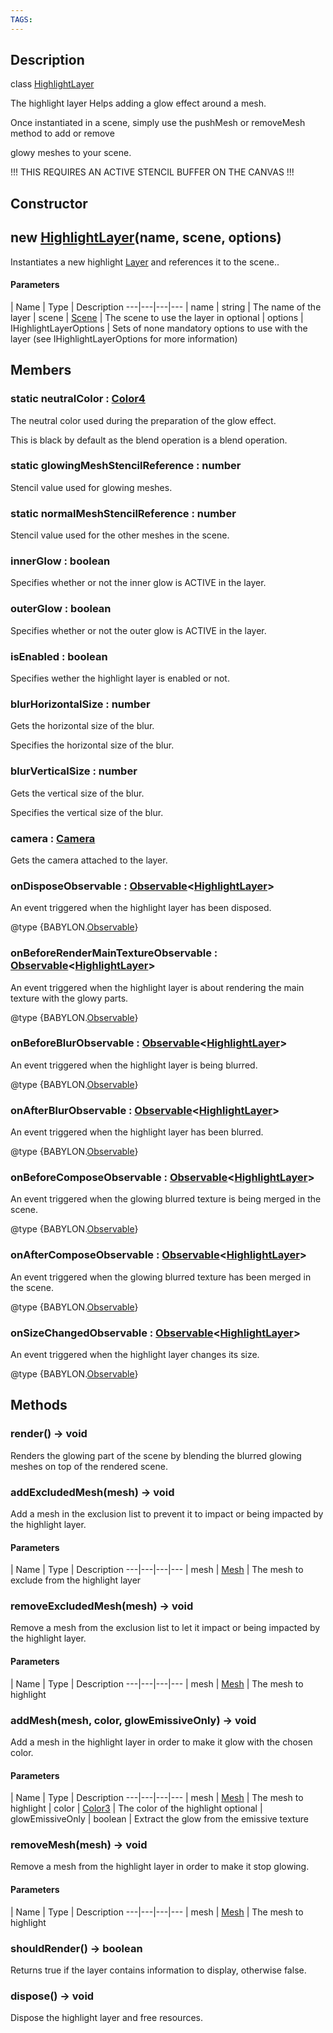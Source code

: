 ```yaml
---
TAGS:
---
```

## Description

class [HighlightLayer](/classes/2.5/HighlightLayer)

The highlight layer Helps adding a glow effect around a mesh.

Once instantiated in a scene, simply use the pushMesh or removeMesh method to add or remove

glowy meshes to your scene.

!!! THIS REQUIRES AN ACTIVE STENCIL BUFFER ON THE CANVAS !!!

## Constructor

## new [HighlightLayer](/classes/2.5/HighlightLayer)(name, scene, options)

Instantiates a new highlight [Layer](/classes/2.5/Layer) and references it to the scene..

#### Parameters
 | Name | Type | Description
---|---|---|---
 | name | string |  The name of the layer
 | scene | [Scene](/classes/2.5/Scene) |  The scene to use the layer in
optional | options | IHighlightLayerOptions |  Sets of none mandatory options to use with the layer (see IHighlightLayerOptions for more information)
## Members

### static neutralColor : [Color4](/classes/2.5/Color4)

The neutral color used during the preparation of the glow effect.

This is black by default as the blend operation is a blend operation.

### static glowingMeshStencilReference : number

Stencil value used for glowing meshes.

### static normalMeshStencilReference : number

Stencil value used for the other meshes in the scene.

### innerGlow : boolean

Specifies whether or not the inner glow is ACTIVE in the layer.

### outerGlow : boolean

Specifies whether or not the outer glow is ACTIVE in the layer.

### isEnabled : boolean

Specifies wether the highlight layer is enabled or not.

### blurHorizontalSize : number

Gets the horizontal size of the blur.

Specifies the horizontal size of the blur.

### blurVerticalSize : number

Gets the vertical size of the blur.

Specifies the vertical size of the blur.

### camera : [Camera](/classes/2.5/Camera)

Gets the camera attached to the layer.

### onDisposeObservable : [Observable](/classes/2.5/Observable)&lt;[HighlightLayer](/classes/2.5/HighlightLayer)&gt;

An event triggered when the highlight layer has been disposed.

@type {BABYLON.[Observable](/classes/2.5/Observable)}

### onBeforeRenderMainTextureObservable : [Observable](/classes/2.5/Observable)&lt;[HighlightLayer](/classes/2.5/HighlightLayer)&gt;

An event triggered when the highlight layer is about rendering the main texture with the glowy parts.

@type {BABYLON.[Observable](/classes/2.5/Observable)}

### onBeforeBlurObservable : [Observable](/classes/2.5/Observable)&lt;[HighlightLayer](/classes/2.5/HighlightLayer)&gt;

An event triggered when the highlight layer is being blurred.

@type {BABYLON.[Observable](/classes/2.5/Observable)}

### onAfterBlurObservable : [Observable](/classes/2.5/Observable)&lt;[HighlightLayer](/classes/2.5/HighlightLayer)&gt;

An event triggered when the highlight layer has been blurred.

@type {BABYLON.[Observable](/classes/2.5/Observable)}

### onBeforeComposeObservable : [Observable](/classes/2.5/Observable)&lt;[HighlightLayer](/classes/2.5/HighlightLayer)&gt;

An event triggered when the glowing blurred texture is being merged in the scene.

@type {BABYLON.[Observable](/classes/2.5/Observable)}

### onAfterComposeObservable : [Observable](/classes/2.5/Observable)&lt;[HighlightLayer](/classes/2.5/HighlightLayer)&gt;

An event triggered when the glowing blurred texture has been merged in the scene.

@type {BABYLON.[Observable](/classes/2.5/Observable)}

### onSizeChangedObservable : [Observable](/classes/2.5/Observable)&lt;[HighlightLayer](/classes/2.5/HighlightLayer)&gt;

An event triggered when the highlight layer changes its size.

@type {BABYLON.[Observable](/classes/2.5/Observable)}

## Methods

### render() &rarr; void

Renders the glowing part of the scene by blending the blurred glowing meshes on top of the rendered scene.
### addExcludedMesh(mesh) &rarr; void

Add a mesh in the exclusion list to prevent it to impact or being impacted by the highlight layer.

#### Parameters
 | Name | Type | Description
---|---|---|---
 | mesh | [Mesh](/classes/2.5/Mesh) |  The mesh to exclude from the highlight layer

### removeExcludedMesh(mesh) &rarr; void

Remove a mesh from the exclusion list to let it impact or being impacted by the highlight layer.

#### Parameters
 | Name | Type | Description
---|---|---|---
 | mesh | [Mesh](/classes/2.5/Mesh) |  The mesh to highlight

### addMesh(mesh, color, glowEmissiveOnly) &rarr; void

Add a mesh in the highlight layer in order to make it glow with the chosen color.

#### Parameters
 | Name | Type | Description
---|---|---|---
 | mesh | [Mesh](/classes/2.5/Mesh) |  The mesh to highlight
 | color | [Color3](/classes/2.5/Color3) |  The color of the highlight
optional | glowEmissiveOnly | boolean |  Extract the glow from the emissive texture
### removeMesh(mesh) &rarr; void

Remove a mesh from the highlight layer in order to make it stop glowing.

#### Parameters
 | Name | Type | Description
---|---|---|---
 | mesh | [Mesh](/classes/2.5/Mesh) |  The mesh to highlight

### shouldRender() &rarr; boolean

Returns true if the layer contains information to display, otherwise false.
### dispose() &rarr; void

Dispose the highlight layer and free resources.

